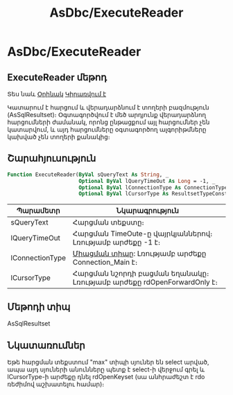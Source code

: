 ﻿---
layout: page
title: "AsDbc/ExecuteReader"
---

# AsDbc/ExecuteReader

## ExecuteReader մեթոդ

Տես նաև [Օրինակ](../../Examples/AsDbc.md) [Կիրառվում է](../AsDbc.md)

Կատարում է հարցում և վերադարձնում է տողերի բազմություն (AsSqlResultset)։
Օգտագործվում  է մեծ արդյունք վերադարձնող հարցումների ժամանակ, որոնց ընթացքում այլ հարցումներ չեն կատարվում, և այդ հարցումները օգտագործող ալգորիթմները կախված չեն տողերի քանակից։

## Շարահյուսություն

``` vb
Function ExecuteReader(ByVal sQueryText As String, _
                       Optional ByVal lQueryTimeOut As Long = -1, _
                       Optional ByVal lConnectionType As ConnectionType = Connection_Main, _
                       Optional ByVal lCursorType As ResultsetTypeConstants = rdOpenForwardOnly) As AsSqlResultset
```
|Պարամետր | Նկարագրություն |
|--|--|
| sQueryText | Հարցման տեքստը։ |
| lQueryTimeOut | Հարցման TimeOute-ը վայրկյաններով։ Լռությամբ արժեքը -1 է։ |
| lConnectionType | [Միացման տիպը](../../Constants/ConnectionType.md): Լռությամբ արժեքը Connection_Main է։|
| lCursorType |  Հարցման նշորդի բացման եղանակը։ Լռությամբ արժեքը rdOpenForwardOnly է։ |

## Մեթոդի տիպ

AsSqlResultset

## Նկատառումներ
 Եթե հարցման տեքստում "max" տիպի սյուներ են select արված, ապա այդ սյուների անունները պետք է select-ի վերջում գրել և lCursorType-ի արժեքը դնել rdOpenKeyset (սա անհրաժեշտ է rdo ռեժիմով աշխատելու համար)։
